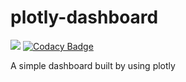 # plotly-dashboard
![](https://github.com/limkhashing/plotly-dashboard/workflows/build/badge.svg)
[![Codacy Badge](https://api.codacy.com/project/badge/Grade/4f745b8f72774dd88e1a71a43648c939)](https://www.codacy.com/manual/kslim/plotly-dashboard?utm_source=github.com&amp;utm_medium=referral&amp;utm_content=limkhashing/plotly-dashboard&amp;utm_campaign=Badge_Grade)

A simple dashboard built by using plotly
